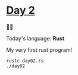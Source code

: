# [Day 2](https://adventofcode.com/2023/day/2) 
:gift::gift:

Today's language: **Rust**

My very first rust program!

<!-- my very first rust program -->

```shell
rustc day02.rs
./day02
```
